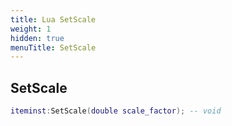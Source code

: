 ```yaml
---
title: Lua SetScale
weight: 1
hidden: true
menuTitle: SetScale
---
```

## SetScale
```lua
iteminst:SetScale(double scale_factor); -- void
```